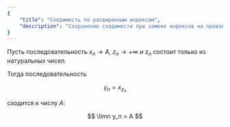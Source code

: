 ```yaml
---
{
    "title": "Сходимость по расширенным индексам",
    "description": "Сохранение сходимости при замене индексов на произвольную бесконечно большую последовательность натуральных чисел."
}
---
```


Пусть последовательность $x_n\to A$, $z_n\to +\infty$ и $z_n$ состоит только из натуральных чисел.

Тогда последовательность

$$ y_n = x_{z_n} $$

сходится к числу $A$:

$$ \limn y_n = A $$